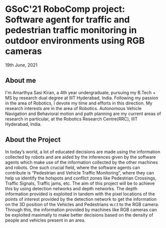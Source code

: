 # GSoC'21 RoboComp project: Software agent for traffic and pedestrian traffic monitoring in outdoor environments using RGB cameras

19th June, 2021

## About me

I'm Amarthya Sasi Kiran, a 4th year undergraduate, pursuing my B.Tech + MS by research dual degree at IIIT
Hyderabad, India. Following my passion in the area of Robotics, I devote my time and efforts in this direction. My research interests are in the area of Robotics. Autonomous Vehicle Navigation and Behavioral motion and path planning are my current areas of research in
particular, at the Robotics Research Centre(RRC), IIIT Hyderabad, India.


## About the Project

In today’s world, a lot of educated decisions are made using the information collected
by robots and are aided by the inferences given by the software agents which make use of
the information collected by the other machines and robots. One such crucial field, where
the software agents can contribute is “Pedestrian and Vehicle Traffic Monitoring”,
where they can help us identify the hotspots and conflict zones like Pedestrian Crossings,
Traffic Signals, Traffic jams, etc. The aim of this project will be to achieve this by using
detection networks and depth networks. The depth information provided is exploited in tandem with the pixel locations of the points of interest provided by the detection network to get the information on the 3D position of the Vehicles and Pedestrians w.r.t to the RGB camera. Through this, the information provided by
machines like RGB cameras can be exploited maximally to make better decisions based
on the density of people and vehicles present in an area.
